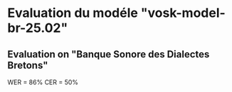 # Evaluation du modéle "vosk-model-br-25.02" 
## Evaluation on "Banque Sonore des Dialectes Bretons"
WER = 86%
CER = 50%
